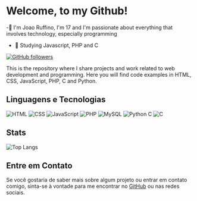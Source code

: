 # Welcome, to my Github!

-👾 I'm Joao Ruffino, I'm 17 and I'm passionate about everything that involves technology, especially programming
- 📕 Studying Javascript, PHP and C

[![GitHub followers](https://img.shields.io/github/followers/JoaoRuffino?style=social)](https://github.com/JoaoRuffino)

This is the repository where I share projects and work related to web development and programming. Here you will find code examples in HTML, CSS, JavaScript, PHP, C and Python.

## Linguagens e Tecnologias

![HTML](https://img.icons8.com/color/48/000000/html-5.png) ![CSS](https://img.icons8.com/color/48/000000/css3.png) ![JavaScript](https://img.icons8.com/color/48/000000/javascript.png) ![PHP](https://img.icons8.com/color/48/000000/php.png) ![MySQL](https://img.icons8.com/color/48/000000/mysql.png) ![Python](https://img.icons8.com/color/48/000000/python.png) C ![C](https://img.icons8.com/color/48/000000/c-programming.png)


## Stats

![Top Langs](https://github-readme-stats.vercel.app/api/top-langs/?username=JoaoRuffino&layout=compact&theme=dark)

## Entre em Contato

Se você gostaria de saber mais sobre algum projeto ou entrar em contato comigo, sinta-se à vontade para me encontrar no [GitHub](https://github.com/JoaoRuffino) ou nas redes sociais.

